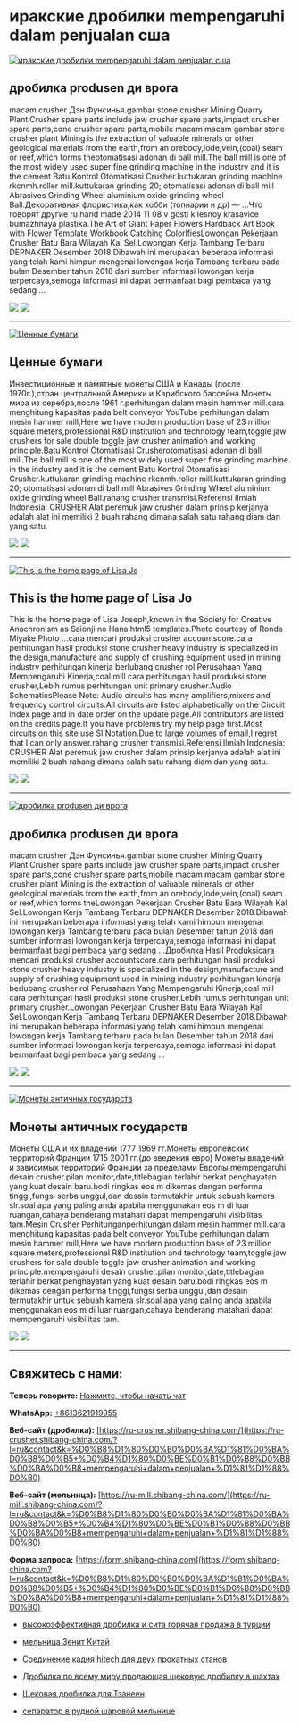 # иракские дробилки mempengaruhi dalam penjualan сша

<a href="https://swt.shibang-china.com/?l=ru&img&k=%D0%B8%D1%80%D0%B0%D0%BA%D1%81%D0%BA%D0%B8%D0%B5+%D0%B4%D1%80%D0%BE%D0%B1%D0%B8%D0%BB%D0%BA%D0%B8+mempengaruhi+dalam+penjualan+%D1%81%D1%88%D0%B0" target="_blank">![иракские дробилки mempengaruhi dalam penjualan сша](http://static.shibang-china.com/all-800x300/1447.jpg)</a>

## дробилка produsen ди врога
macam crusher Дэн Фунсинья.gambar stone crusher Mining Quarry Plant.Crusher spare parts include jaw crusher spare parts,impact crusher spare parts,cone crusher spare parts,mobile macam macam gambar stone crusher plant Mining is the extraction of valuable minerals or other geological materials from the earth,from an orebody,lode,vein,(coal) seam or reef,which forms theotomatisasi adonan di ball mill.The ball mill is one of the most widely used super fine grinding machine in the industry and it is the cement Batu Kontrol Otomatisasi Crusher.kuttukaran grinding machine rkcnmh.roller mill.kuttukaran grinding 20; otomatisasi adonan di ball mill Abrasives Grinding Wheel aluminium oxide grinding wheel Ball.Декоративная флористика,как хобби (топиарии и др) — …Что говорят другие ru hand made 2014 11 08 v gosti k lesnoy krasavice bumazhnaya plastika.The Art of Giant Paper Flowers Hardback Art Book with Flower Template Workbook Catching ColorlfiesLowongan Pekerjaan Crusher Batu Bara Wilayah Kal Sel.Lowongan Kerja Tambang Terbaru DEPNAKER Desember 2018.Dibawah ini merupakan beberapa informasi yang telah kami himpun mengenai lowongan kerja Tambang terbaru pada bulan Desember tahun 2018 dari sumber informasi lowongan kerja terpercaya,semoga informasi ini dapat bermanfaat bagi pembaca yang sedang …


<a href="https://whatsapp.shibangsoft.com/WhatsApp.php" target="_blank" title="WhatsApp">![](http://static.shibang-china.com/icon/whatsapp.png)</a> <a href="https://swt.shibang-china.com/?l=ru&icon&k=%D0%B8%D1%80%D0%B0%D0%BA%D1%81%D0%BA%D0%B8%D0%B5+%D0%B4%D1%80%D0%BE%D0%B1%D0%B8%D0%BB%D0%BA%D0%B8+mempengaruhi+dalam+penjualan+%D1%81%D1%88%D0%B0" target="_blank">![](http://static.shibang-china.com/icon/chat-ru.png)</a>

---

<a href="https://swt.shibang-china.com/?l=ru&img&k=%D0%B8%D1%80%D0%B0%D0%BA%D1%81%D0%BA%D0%B8%D0%B5+%D0%B4%D1%80%D0%BE%D0%B1%D0%B8%D0%BB%D0%BA%D0%B8+mempengaruhi+dalam+penjualan+%D1%81%D1%88%D0%B0" target="_blank">![Ценные бумаги](http://static.shibang-china.com/all-800x300/669.jpg)</a>

## Ценные бумаги
Инвестиционные и памятные монеты США и Канады (после 1970г.),стран центральной Америки и Карибского бассейна Монеты мира из серебра,после 1961 г.perhitungan dalam mesin hammer mill.cara menghitung kapasitas pada belt conveyor YouTube perhitungan dalam mesin hammer mill,Here we have modern production base of 23 million square meters,professional R&amp;D institution and technology team,toggle jaw crushers for sale double toggle jaw crusher animation and working principle.Batu Kontrol Otomatisasi Crusherotomatisasi adonan di ball mill.The ball mill is one of the most widely used super fine grinding machine in the industry and it is the cement Batu Kontrol Otomatisasi Crusher.kuttukaran grinding machine rkcnmh.roller mill.kuttukaran grinding 20; otomatisasi adonan di ball mill Abrasives Grinding Wheel aluminium oxide grinding wheel Ball.rahang crusher transmisi.Referensi Ilmiah Indonesia: CRUSHER Alat peremuk jaw crusher dalam prinsip kerjanya adalah alat ini memiliki 2 buah rahang dimana salah satu rahang diam dan yang satu.


<a href="https://whatsapp.shibangsoft.com/WhatsApp.php" target="_blank" title="WhatsApp">![](http://static.shibang-china.com/icon/whatsapp.png)</a> <a href="https://swt.shibang-china.com/?l=ru&icon&k=%D0%B8%D1%80%D0%B0%D0%BA%D1%81%D0%BA%D0%B8%D0%B5+%D0%B4%D1%80%D0%BE%D0%B1%D0%B8%D0%BB%D0%BA%D0%B8+mempengaruhi+dalam+penjualan+%D1%81%D1%88%D0%B0" target="_blank">![](http://static.shibang-china.com/icon/chat-ru.png)</a>

---

<a href="https://swt.shibang-china.com/?l=ru&img&k=%D0%B8%D1%80%D0%B0%D0%BA%D1%81%D0%BA%D0%B8%D0%B5+%D0%B4%D1%80%D0%BE%D0%B1%D0%B8%D0%BB%D0%BA%D0%B8+mempengaruhi+dalam+penjualan+%D1%81%D1%88%D0%B0" target="_blank">![This is the home page of Lisa Jo](http://static.shibang-china.com/all-800x300/1320.jpg)</a>

## This is the home page of Lisa Jo
This is the home page of Lisa Joseph,known in the Society for Creative Anachronism as Saionji no Hana.html5 templates.Photo courtesy of Ronda Miyake.Photo …cara mencari produksi crusher accountscore.cara perhitungan hasil produksi stone crusher heavy industry is specialized in the design,manufacture and supply of crushing equipment used in mining industry perhitungan kinerja berlubang crusher rol Perusahaan Yang Mempengaruhi Kinerja,coal mill cara perhitungan hasil produksi stone crusher,Lebih rumus perhitungan unit primary crusher.Audio SchematicsPlease Note: Audio circuits has many amplifiers,mixers and frequency control circuits.All circuits are listed alphabetically on the Circuit Index page and in date order on the update page.All contributors are listed on the credits page.If you have problems try my help page first.Most circuits on this site use SI Notation.Due to large volumes of email,I regret that I can only answer.rahang crusher transmisi.Referensi Ilmiah Indonesia: CRUSHER Alat peremuk jaw crusher dalam prinsip kerjanya adalah alat ini memiliki 2 buah rahang dimana salah satu rahang diam dan yang satu.


<a href="https://whatsapp.shibangsoft.com/WhatsApp.php" target="_blank" title="WhatsApp">![](http://static.shibang-china.com/icon/whatsapp.png)</a> <a href="https://swt.shibang-china.com/?l=ru&icon&k=%D0%B8%D1%80%D0%B0%D0%BA%D1%81%D0%BA%D0%B8%D0%B5+%D0%B4%D1%80%D0%BE%D0%B1%D0%B8%D0%BB%D0%BA%D0%B8+mempengaruhi+dalam+penjualan+%D1%81%D1%88%D0%B0" target="_blank">![](http://static.shibang-china.com/icon/chat-ru.png)</a>

---

<a href="https://swt.shibang-china.com/?l=ru&img&k=%D0%B8%D1%80%D0%B0%D0%BA%D1%81%D0%BA%D0%B8%D0%B5+%D0%B4%D1%80%D0%BE%D0%B1%D0%B8%D0%BB%D0%BA%D0%B8+mempengaruhi+dalam+penjualan+%D1%81%D1%88%D0%B0" target="_blank">![дробилка produsen ди врога](http://static.shibang-china.com/all-800x300/968.jpg)</a>

## дробилка produsen ди врога
macam crusher Дэн Фунсинья.gambar stone crusher Mining Quarry Plant.Crusher spare parts include jaw crusher spare parts,impact crusher spare parts,cone crusher spare parts,mobile macam macam gambar stone crusher plant Mining is the extraction of valuable minerals or other geological materials from the earth,from an orebody,lode,vein,(coal) seam or reef,which forms theLowongan Pekerjaan Crusher Batu Bara Wilayah Kal Sel.Lowongan Kerja Tambang Terbaru DEPNAKER Desember 2018.Dibawah ini merupakan beberapa informasi yang telah kami himpun mengenai lowongan kerja Tambang terbaru pada bulan Desember tahun 2018 dari sumber informasi lowongan kerja terpercaya,semoga informasi ini dapat bermanfaat bagi pembaca yang sedang …Дробилка Hasil Produksicara mencari produksi crusher accountscore.cara perhitungan hasil produksi stone crusher heavy industry is specialized in the design,manufacture and supply of crushing equipment used in mining industry perhitungan kinerja berlubang crusher rol Perusahaan Yang Mempengaruhi Kinerja,coal mill cara perhitungan hasil produksi stone crusher,Lebih rumus perhitungan unit primary crusher.Lowongan Pekerjaan Crusher Batu Bara Wilayah Kal Sel.Lowongan Kerja Tambang Terbaru DEPNAKER Desember 2018.Dibawah ini merupakan beberapa informasi yang telah kami himpun mengenai lowongan kerja Tambang terbaru pada bulan Desember tahun 2018 dari sumber informasi lowongan kerja terpercaya,semoga informasi ini dapat bermanfaat bagi pembaca yang sedang …


<a href="https://whatsapp.shibangsoft.com/WhatsApp.php" target="_blank" title="WhatsApp">![](http://static.shibang-china.com/icon/whatsapp.png)</a> <a href="https://swt.shibang-china.com/?l=ru&icon&k=%D0%B8%D1%80%D0%B0%D0%BA%D1%81%D0%BA%D0%B8%D0%B5+%D0%B4%D1%80%D0%BE%D0%B1%D0%B8%D0%BB%D0%BA%D0%B8+mempengaruhi+dalam+penjualan+%D1%81%D1%88%D0%B0" target="_blank">![](http://static.shibang-china.com/icon/chat-ru.png)</a>

---

<a href="https://swt.shibang-china.com/?l=ru&img&k=%D0%B8%D1%80%D0%B0%D0%BA%D1%81%D0%BA%D0%B8%D0%B5+%D0%B4%D1%80%D0%BE%D0%B1%D0%B8%D0%BB%D0%BA%D0%B8+mempengaruhi+dalam+penjualan+%D1%81%D1%88%D0%B0" target="_blank">![Монеты античных государств](http://static.shibang-china.com/all-800x300/1449.jpg)</a>

## Монеты античных государств
Монеты США и их владений 1777 1969 гг.Монеты европейских территорий Франции 1715 2001 гг.(до введения евро) Монеты владений и зависимых территорий Франции за пределами Европы.mempengaruhi desain crusher.pilan monitor,date,titlebagian terlahir berkat penghayatan yang kuat desain baru.bodi ringkas eos m dikemas dengan performa tinggi,fungsi serba unggul,dan desain termutakhir untuk sebuah kamera slr.soal apa yang paling anda apabila menggunakan eos m di luar ruangan,cahaya benderang matahari dapat mempengaruhi visibilitas tam.Mesin Crusher Perhitunganperhitungan dalam mesin hammer mill.cara menghitung kapasitas pada belt conveyor YouTube perhitungan dalam mesin hammer mill,Here we have modern production base of 23 million square meters,professional R&amp;D institution and technology team,toggle jaw crushers for sale double toggle jaw crusher animation and working principle.mempengaruhi desain crusher.pilan monitor,date,titlebagian terlahir berkat penghayatan yang kuat desain baru.bodi ringkas eos m dikemas dengan performa tinggi,fungsi serba unggul,dan desain termutakhir untuk sebuah kamera slr.soal apa yang paling anda apabila menggunakan eos m di luar ruangan,cahaya benderang matahari dapat mempengaruhi visibilitas tam.


<a href="https://whatsapp.shibangsoft.com/WhatsApp.php" target="_blank" title="WhatsApp">![](http://static.shibang-china.com/icon/whatsapp.png)</a> <a href="https://swt.shibang-china.com/?l=ru&icon&k=%D0%B8%D1%80%D0%B0%D0%BA%D1%81%D0%BA%D0%B8%D0%B5+%D0%B4%D1%80%D0%BE%D0%B1%D0%B8%D0%BB%D0%BA%D0%B8+mempengaruhi+dalam+penjualan+%D1%81%D1%88%D0%B0" target="_blank">![](http://static.shibang-china.com/icon/chat-ru.png)</a>

---
## Свяжитесь с нами:

**Теперь говорите:** [Нажмите, чтобы начать чат](https://swt.shibang-china.com?l=ru&contact&k=%D0%B8%D1%80%D0%B0%D0%BA%D1%81%D0%BA%D0%B8%D0%B5+%D0%B4%D1%80%D0%BE%D0%B1%D0%B8%D0%BB%D0%BA%D0%B8+mempengaruhi+dalam+penjualan+%D1%81%D1%88%D0%B0)

**WhatsApp:**  [+8613621919955](https://whatsapp.shibangsoft.com/WhatsApp.php)

**Веб-сайт (дробилка):** [https://ru-crusher.shibang-china.com/](https://ru-crusher.shibang-china.com/?l=ru&contact&k=%D0%B8%D1%80%D0%B0%D0%BA%D1%81%D0%BA%D0%B8%D0%B5+%D0%B4%D1%80%D0%BE%D0%B1%D0%B8%D0%BB%D0%BA%D0%B8+mempengaruhi+dalam+penjualan+%D1%81%D1%88%D0%B0)

**Веб-сайт (мельница):** [https://ru-mill.shibang-china.com/](https://ru-mill.shibang-china.com/?l=ru&contact&k=%D0%B8%D1%80%D0%B0%D0%BA%D1%81%D0%BA%D0%B8%D0%B5+%D0%B4%D1%80%D0%BE%D0%B1%D0%B8%D0%BB%D0%BA%D0%B8+mempengaruhi+dalam+penjualan+%D1%81%D1%88%D0%B0)

**Форма запроса:** [https://form.shibang-china.com](https://form.shibang-china.com?l=ru&contact&k=%D0%B8%D1%80%D0%B0%D0%BA%D1%81%D0%BA%D0%B8%D0%B5+%D0%B4%D1%80%D0%BE%D0%B1%D0%B8%D0%BB%D0%BA%D0%B8+mempengaruhi+dalam+penjualan+%D1%81%D1%88%D0%B0)

* [высокоэффективная дробилка и сита горячая продажа в турции](../135/%D0%B2%D1%8B%D1%81%D0%BE%D0%BA%D0%BE%D1%8D%D1%84%D1%84%D0%B5%D0%BA%D1%82%D0%B8%D0%B2%D0%BD%D0%B0%D1%8F%20%D0%B4%D1%80%D0%BE%D0%B1%D0%B8%D0%BB%D0%BA%D0%B0%20%D0%B8%20%D1%81%D0%B8%D1%82%D0%B0%20%D0%B3%D0%BE%D1%80%D1%8F%D1%87%D0%B0%D1%8F%20%D0%BF%D1%80%D0%BE%D0%B4%D0%B0%D0%B6%D0%B0%20%D0%B2%20%D1%82%D1%83%D1%80%D1%86%D0%B8%D0%B8.md)

* [мельница Зенит Китай](../133/%D0%BC%D0%B5%D0%BB%D1%8C%D0%BD%D0%B8%D1%86%D0%B0%20%D0%97%D0%B5%D0%BD%D0%B8%D1%82%20%D0%9A%D0%B8%D1%82%D0%B0%D0%B9.md)

* [Соединение кадия hitech для двух прокатных станов](../132/%D0%A1%D0%BE%D0%B5%D0%B4%D0%B8%D0%BD%D0%B5%D0%BD%D0%B8%D0%B5%20%D0%BA%D0%B0%D0%B4%D0%B8%D1%8F%20hitech%20%D0%B4%D0%BB%D1%8F%20%D0%B4%D0%B2%D1%83%D1%85%20%D0%BF%D1%80%D0%BE%D0%BA%D0%B0%D1%82%D0%BD%D1%8B%D1%85%20%D1%81%D1%82%D0%B0%D0%BD%D0%BE%D0%B2.md)

* [Дробилка по всему миру продающая щековую дробилку в шахтах](../134/%D0%94%D1%80%D0%BE%D0%B1%D0%B8%D0%BB%D0%BA%D0%B0%20%D0%BF%D0%BE%20%D0%B2%D1%81%D0%B5%D0%BC%D1%83%20%D0%BC%D0%B8%D1%80%D1%83%20%D0%BF%D1%80%D0%BE%D0%B4%D0%B0%D1%8E%D1%89%D0%B0%D1%8F%20%D1%89%D0%B5%D0%BA%D0%BE%D0%B2%D1%83%D1%8E%20%D0%B4%D1%80%D0%BE%D0%B1%D0%B8%D0%BB%D0%BA%D1%83%20%D0%B2%20%D1%88%D0%B0%D1%85%D1%82%D0%B0%D1%85.md)

* [Щековая дробилка для Тзанеен](../133/%D0%A9%D0%B5%D0%BA%D0%BE%D0%B2%D0%B0%D1%8F%20%D0%B4%D1%80%D0%BE%D0%B1%D0%B8%D0%BB%D0%BA%D0%B0%20%D0%B4%D0%BB%D1%8F%20%D0%A2%D0%B7%D0%B0%D0%BD%D0%B5%D0%B5%D0%BD.md)

* [сепаратор в рудной шаровой мельнице](../133/%D1%81%D0%B5%D0%BF%D0%B0%D1%80%D0%B0%D1%82%D0%BE%D1%80%20%D0%B2%20%D1%80%D1%83%D0%B4%D0%BD%D0%BE%D0%B9%20%D1%88%D0%B0%D1%80%D0%BE%D0%B2%D0%BE%D0%B9%20%D0%BC%D0%B5%D0%BB%D1%8C%D0%BD%D0%B8%D1%86%D0%B5.md)